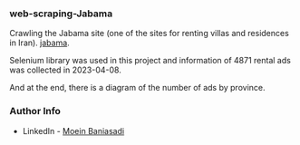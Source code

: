 ### web-scraping-Jabama
Crawling the Jabama site (one of the sites for renting villas and residences in Iran). [jabama](https://www.jabama.com/).

Selenium library was used in this project and information of 4871 rental ads was collected in 2023-04-08.

And at the end, there is a diagram of the number of ads by province.


### Author Info
* LinkedIn - [Moein Baniasadi](www.linkedin.com/in/moein-baniasadi)
